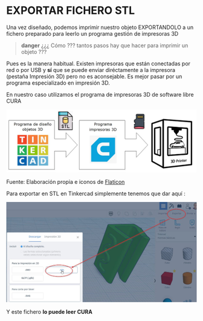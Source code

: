 # EXPORTAR FICHERO STL

Una vez diseñado, podemos imprimir nuestro objeto EXPORTANDOLO a un fichero preparado para leerlo un programa gestión de impresoras 3D

>**danger**
>¿¿¿ Cómo ??? tantos pasos hay que hacer para imprimir un objeto ???

Pues es la manera habitual. Existen impresoras que están conectadas por red o por USB y **sí** que se puede enviar diréctamente a la impresora (pestaña Impresión 3D) pero no es aconsejable. Es mejor pasar por un programa especializado en impresión 3D.

En nuestro caso utilizamos el programa de impresoras 3D de software libre CURA

![](/assets/cura2.jpg)

Fuente: Elaboración propia e iconos de [Flaticon](https://www.flaticon.es/)

Para exportar en STL en Tinkercad simplemente tenemos que dar aquí :

![](/assets/cura1.jpg)

Y este fichero **lo puede leer CURA**

